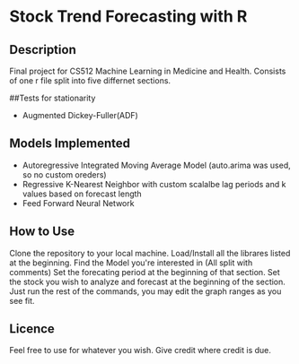 # Stock Trend Forecasting with R

## Description
 Final project for CS512 Machine Learning in Medicine and Health. Consists of one r file split into five differnet sections.

##Tests for stationarity
  - Augmented Dickey-Fuller(ADF)
  
## Models Implemented
  - Autoregressive Integrated Moving Average Model (auto.arima was used, so no custom oreders)
  - Regressive K-Nearest Neighbor with custom scalalbe lag periods and k values based on forecast length
  - Feed Forward Neural Network
  
## How to Use
 Clone the repository to your local machine.
 Load/Install all the librares listed at the beginning.
 Find the Model you're interested in (All split with comments)
 Set the forecating period at the beginning of that section.
 Set the stock you wish to analyze and forecast at the beginning of the section.
 Just run the rest of the commands, you may edit the graph ranges as you see fit.
 
 ## Licence 
  Feel free to use for whatever you wish. Give credit where credit is due.
